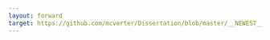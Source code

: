 ```yaml
---
layout: forward
target: https://github.com/mcverter/Dissertation/blob/master/__NEWEST__/AOP20220314.md
---
```

